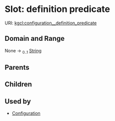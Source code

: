 
# Slot: definition predicate




URI: [kgcl:configuration__definition_predicate](http://w3id.org/kgcl_schema/configuration__definition_predicate)


## Domain and Range

None &#8594;  <sub>0..1</sub> [String](types/String.md)

## Parents


## Children


## Used by

 * [Configuration](Configuration.md)

